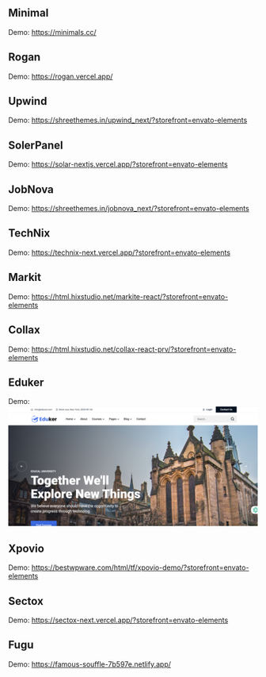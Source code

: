 ## Minimal

Demo: https://minimals.cc/

## Rogan

Demo: https://rogan.vercel.app/

## Upwind

Demo: https://shreethemes.in/upwind_next/?storefront=envato-elements

## SolerPanel

Demo: https://solar-nextjs.vercel.app/?storefront=envato-elements

## JobNova

Demo: https://shreethemes.in/jobnova_next/?storefront=envato-elements

## TechNix

Demo: https://technix-next.vercel.app/?storefront=envato-elements

## Markit

Demo: https://html.hixstudio.net/markite-react/?storefront=envato-elements

## Collax

Demo: https://html.hixstudio.net/collax-react-prv/?storefront=envato-elements

## Eduker

Demo: ![img.png](./IMAGES/img.png)

## Xpovio

Demo: https://bestwpware.com/html/tf/xpovio-demo/?storefront=envato-elements

## Sectox

Demo: https://sectox-next.vercel.app/?storefront=envato-elements

## Fugu

Demo: https://famous-souffle-7b597e.netlify.app/
